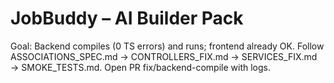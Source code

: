 # JobBuddy – AI Builder Pack
Goal: Backend compiles (0 TS errors) and runs; frontend already OK. Follow ASSOCIATIONS_SPEC.md → CONTROLLERS_FIX.md → SERVICES_FIX.md → SMOKE_TESTS.md. Open PR fix/backend-compile with logs.